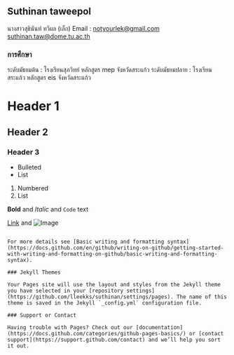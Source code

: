 ## Suthinan taweepol

นางสาวสุธินันท์ ทวีผล (เล็ก)
Email : notyourlek@gmail.com
        suthinan.taw@dome.tu.ac.th

### การศึกษา

ระดับมัธยมต้น : โรงเรียนสุภวิทย์ หลักสูตร mep จังหวัดสระแก้ว
ระดับมัธยมปลาย : โรงเรียนสระแก้ว หลักสูตร eis จังหวัดสระแก้ว


# Header 1
## Header 2
### Header 3

- Bulleted
- List

1. Numbered
2. List

**Bold** and _Italic_ and `Code` text

[Link](url) and ![Image](src)
```

For more details see [Basic writing and formatting syntax](https://docs.github.com/en/github/writing-on-github/getting-started-with-writing-and-formatting-on-github/basic-writing-and-formatting-syntax).

### Jekyll Themes

Your Pages site will use the layout and styles from the Jekyll theme you have selected in your [repository settings](https://github.com/lleekks/suthinan/settings/pages). The name of this theme is saved in the Jekyll `_config.yml` configuration file.

### Support or Contact

Having trouble with Pages? Check out our [documentation](https://docs.github.com/categories/github-pages-basics/) or [contact support](https://support.github.com/contact) and we’ll help you sort it out.
